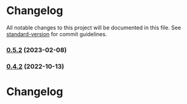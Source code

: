 # Changelog

All notable changes to this project will be documented in this file. See [standard-version](https://github.com/conventional-changelog/standard-version) for commit guidelines.

### [0.5.2](https://github.com/foxpage/foxpage/compare/v0.5.1...v0.5.2) (2023-02-08)

### [0.4.2](https://github.com/foxpage/foxpage/compare/v0.4.1...v0.4.2) (2022-10-13)

# Changelog
